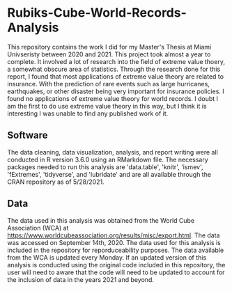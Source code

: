 # Rubiks-Cube-World-Records-Analysis
This repository contains the work I did for my Master's Thesis at Miami Univseristy between 2020 and 2021. This project took almost a year to complete. It involved a lot of research into the field of extreme value thoery, a somewhat obscure area of statistics. Through the research done for this report, I found that most applications of extreme value theory are related to insurance. With the prediction of rare events such as large hurricanes, earthquakes, or other disaster being very important for insurance policies. I found no applications of extreme value theory for world records. I doubt I am the first to do use extreme value theory in this way, but I think it is interesting I was unable to find any published work of it.

## Software
The data cleaning, data visualization, analysis, and report writing were all conducted in R version 3.6.0 using an RMarkdown file. The necessary packages needed to run this analysis are 'data.table', 'knitr', 'ismev', 'fExtremes', 'tidyverse', and 'lubridate' and are all available through the CRAN repository as of 5/28/2021.

## Data
The data used in this analysis was obtained from the World Cube Association (WCA) at https://www.worldcubeassociation.org/results/misc/export.html. The data was accessed on September 14th, 2020. The data used for this analysis is included in the repository for reporduceability purposes. The data available from the WCA is updated every Monday. If an updated version of this analysis is conducted using the original code included in this repository, the user will need to aware that the code will need to be updated to account for the inclusion of data in the years 2021 and beyond.
